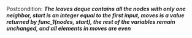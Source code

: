 Postcondition: ***The leaves deque contains all the nodes with only one neighbor, start is an integer equal to the first input, moves is a value returned by func_1(nodes, start), the rest of the variables remain unchanged, and all elements in moves are even***
